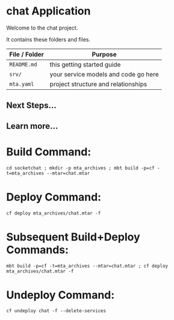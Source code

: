 # chat Application

Welcome to the chat project.

It contains these folders and files.

File / Folder | Purpose
---------|----------
`README.md` | this getting started guide
`srv/` | your service models and code go here
`mta.yaml` | project structure and relationships


## Next Steps...

## Learn more...

# Build Command:
```
cd socketchat ; mkdir -p mta_archives ; mbt build -p=cf -t=mta_archives --mtar=chat.mtar
```

# Deploy Command:
```
cf deploy mta_archives/chat.mtar -f
```

# Subsequent Build+Deploy Commands:
```
mbt build -p=cf -t=mta_archives --mtar=chat.mtar ; cf deploy mta_archives/chat.mtar -f
```

# Undeploy Command:
```
cf undeploy chat -f --delete-services
```

